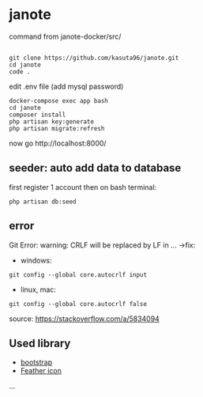 # janote

command from janote-docker/src/
```

git clone https://github.com/kasuta96/janote.git
cd janote
code .
```
edit .env file (add mysql password)

```
docker-compose exec app bash
cd janote
composer install
php artisan key:generate
php artisan migrate:refresh
```
now go http://localhost:8000/

## seeder: auto add data to database
first register 1 account
then on bash terminal:
```
php artisan db:seed
```

## error
Git Error: warning: CRLF will be replaced by LF in ...
->fix:
- windows:
```
git config --global core.autocrlf input
```
- linux, mac:
```
git config --global core.autocrlf false
```
source: https://stackoverflow.com/a/5834094

## Used library

- [bootstrap](https://getbootstrap.com/docs/4.6/getting-started/introduction/)
- [Feather icon](https://feathericons.com/)

...